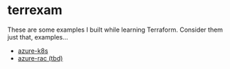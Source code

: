 # terrexam

These are some examples I built while learning Terraform. Consider them just that, examples...

* [azure-k8s](./azure-k8s/README.md)
* [azure-rac (tbd)]()
